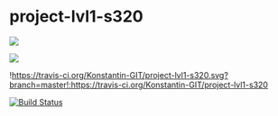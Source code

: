 # project-lvl1-s320
<a href="https://codeclimate.com/github/Konstantin-GIT/project-lvl1-s320/maintainability"><img src="https://api.codeclimate.com/v1/badges/04fc9fc3f2114e75265f/maintainability" /></a>

<a href="https://codeclimate.com/github/Konstantin-GIT/project-lvl1-s320/test_coverage"><img src="https://api.codeclimate.com/v1/badges/04fc9fc3f2114e75265f/test_coverage" /></a>

!https://travis-ci.org/Konstantin-GIT/project-lvl1-s320.svg?branch=master!:https://travis-ci.org/Konstantin-GIT/project-lvl1-s320

[![Build Status](https://travis-ci.org/Konstantin-GIT/project-lvl1-s320.svg?branch=master)](https://travis-ci.org/Konstantin-GIT/project-lvl1-s320)
